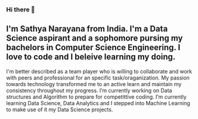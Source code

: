 ### Hi there 👋

I'm Sathya Narayana from India. I'm a Data Science aspirant and a sophomore pursing my bachelors in Computer Science Engineering. I love to code and I beleive learning my doing. 
-
I'm better described as a team player who is willing to collaborate and work with peers and professional for an specific task/oraganization. My passion towards technology transformed me to an active learn and maintain my consistency throughout my progress.
I’m currently working on Data structures and Algorithm to prepare for competittive coding. I’m currently learning Data Science, Data Analytics and I stepped into Machine Learning to make use of it my Data Science projects.

